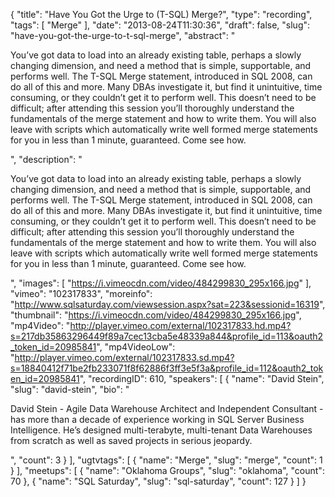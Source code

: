 {
  "title": "Have You Got the Urge to (T-SQL) Merge?",
  "type": "recording",
  "tags": [
    "Merge"
  ],
  "date": "2013-08-24T11:30:36",
  "draft": false,
  "slug": "have-you-got-the-urge-to-t-sql-merge",
  "abstract": "<p>You’ve got data to load into an already existing table, perhaps a slowly changing dimension, and need a method that is simple, supportable, and performs well. The T-SQL Merge statement, introduced in SQL 2008, can do all of this and more. Many DBAs investigate it, but find it unintuitive, time consuming, or they couldn’t get it to perform well. This doesn’t need to be difficult; after attending this session you’ll thoroughly understand the fundamentals of the merge statement and how to write them. You will also leave with scripts which automatically write well formed merge statements for you in less than 1 minute, guaranteed. Come see how. </p>",
  "description": "<p>You’ve got data to load into an already existing table, perhaps a slowly changing dimension, and need a method that is simple, supportable, and performs well. The T-SQL Merge statement, introduced in SQL 2008, can do all of this and more. Many DBAs investigate it, but find it unintuitive, time consuming, or they couldn’t get it to perform well. This doesn’t need to be difficult; after attending this session you’ll thoroughly understand the fundamentals of the merge statement and how to write them. You will also leave with scripts which automatically write well formed merge statements for you in less than 1 minute, guaranteed. Come see how. </p>",
  "images": [
    "https://i.vimeocdn.com/video/484299830_295x166.jpg"
  ],
  "vimeo": "102317833",
  "moreinfo": "http://www.sqlsaturday.com/viewsession.aspx?sat=223&sessionid=16319",
  "thumbnail": "https://i.vimeocdn.com/video/484299830_295x166.jpg",
  "mp4Video": "http://player.vimeo.com/external/102317833.hd.mp4?s=217db35863296449f89a7cec13cba5e48339a844&profile_id=113&oauth2_token_id=20985841",
  "mp4VideoLow": "http://player.vimeo.com/external/102317833.sd.mp4?s=18840412f71be2fb233071f8f62886f3ff3e5f3a&profile_id=112&oauth2_token_id=20985841",
  "recordingID": 610,
  "speakers": [
    {
      "name": "David Stein",
      "slug": "david-stein",
      "bio": "<p>David Stein - Agile Data Warehouse Architect and Independent Consultant - has more than a decade of experience working in SQL Server Business Intelligence. He’s designed multi-terabyte, multi-tenant Data Warehouses from scratch as well as saved projects in serious jeopardy.</p>",
      "count": 3
    }
  ],
  "ugtvtags": [
    {
      "name": "Merge",
      "slug": "merge",
      "count": 1
    }
  ],
  "meetups": [
    {
      "name": "Oklahoma Groups",
      "slug": "oklahoma",
      "count": 70
    },
    {
      "name": "SQL Saturday",
      "slug": "sql-saturday",
      "count": 127
    }
  ]
}